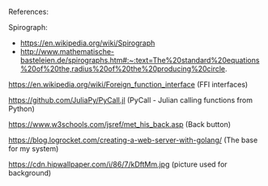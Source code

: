 References: 

Spirograph:
- https://en.wikipedia.org/wiki/Spirograph
- http://www.mathematische-basteleien.de/spirographs.htm#:~:text=The%20standard%20equations%20of%20the,radius%20of%20the%20producing%20circle.

https://en.wikipedia.org/wiki/Foreign_function_interface (FFI interfaces)

https://github.com/JuliaPy/PyCall.jl (PyCall - Julian calling functions from Python)

https://www.w3schools.com/jsref/met_his_back.asp (Back button)

https://blog.logrocket.com/creating-a-web-server-with-golang/ (The base for my system)

https://cdn.hipwallpaper.com/i/86/7/kDftMm.jpg (picture used for background)